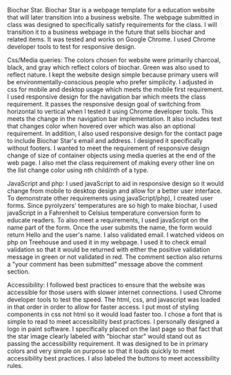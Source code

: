 Biochar Star.
Biochar Star is a webpage template for a education website that will later transition into a business website. The webpage submitted in class was designed to specifically satisfy requirements for the class. I will transition it to a business webpage in the future that sells biochar and related items. It was tested and works on Google Chrome. I used Chrome developer tools to test for responsive design.

Css/Media queries: The colors chosen for website were primarily charcoal, black, and gray which reflect colors of biochar. Green was also used to reflect nature. I kept the website design simple because primary users will be environmentally-conscious people who prefer simplicity. I adjusted in css for mobile and desktop usage which meets the mobile first requirement. I used responsive design for the navigation bar which meets the class requirement. It passes the responsive design goal of switching from horizontal to vertical when I tested it using Chrome developer tools. This meets the change in the navigation bar implementation. It also includes text that changes color when hovered over which was also an optional requirement.
In addition, I also used responsive design for the contact page to include Biochar Star's email and address. I designed it specifically without footers. I wanted to meet the requirement of responsive design change of size of container objects using media queries at the end of the web page. I also met the class requirement of making every other line on the list change color using nth child/nth of a type.


JavaScript and php: I used javaScript to aid in responsive design so it would change from mobile to desktop design and allow for a better user interface. To demonstrate other requirements using javaScript/php), I created user forms.  Since pyrolyzers' temperatures are so high to make biochar, I used javaScript in a  Fahrenheit to Celsius temperature conversion form to educate readers.  To  also meet a requirements, I used javaScript on the name part of the form.  Once the user submits the name, the form would return Hello and the user's name.  I also validated email.  I watched videos on php on Treehouse and used it in my webpage.  I used it to check email validation so that it would be returned with either the positive validation message in green or not validated in red. The comment section also returns a "your comment has been submitted" message above the comment section.

Accessibility: I followed best practices to ensure that the website was accessible for those users with slower internet connections.  I used Chrome developer tools to test the speed. The html, css, and javascript was loaded in that order in order to allow for faster access. I put  most of styling components in css not html so it would load faster too. I chose a font that is simple to read to meet accessibility best practices. I personally designed a logo in paint software. I specifically placed on the last page so that fact that the star image clearly labeled with "biochar star" would stand out as passing the accessibility requirement. It was designed to be in primary colors and very simple on purpose so that it loads quickly to meet accessibility best practices. I also labeled the buttons to meet accessibility rules.
